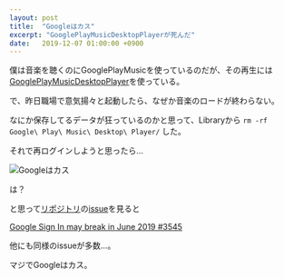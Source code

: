 ```yaml
---
layout: post
title:  "Googleはカス"
excerpt: "GooglePlayMusicDesktopPlayerが死んだ"
date:   2019-12-07 01:00:00 +0900
---
```


僕は音楽を聴くのにGooglePlayMusicを使っているのだが、その再生には[GooglePlayMusicDesktopPlayer](https://www.googleplaymusicdesktopplayer.com/)を使っている。

で、昨日職場で意気揚々と起動したら、なぜか音楽のロードが終わらない。

なにか保存してるデータが狂っているのかと思って、Libraryから `rm -rf Google\ Play\ Music\ Desktop\ Player/` した。

それで再ログインしようと思ったら…

![Googleはカス]({{site.baseurl}}/images/ss-2019-12-07.png)

は？

と思って[リポジトリ](https://github.com/MarshallOfSound/Google-Play-Music-Desktop-Player-UNOFFICIAL-)の[issue](https://github.com/MarshallOfSound/Google-Play-Music-Desktop-Player-UNOFFICIAL-/issues)を見ると

[Google Sign In may break in June 2019 #3545](https://github.com/MarshallOfSound/Google-Play-Music-Desktop-Player-UNOFFICIAL-/issues/3545)

他にも同様のissueが多数…。

マジでGoogleはカス。
